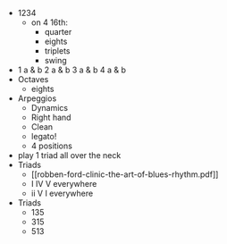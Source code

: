 - 1234
	- on 4 16th:
		- quarter
		- eights
		- triplets
		- swing
- 1 a & b 2 a & b 3 a & b 4 a & b
- Octaves
	- eights
- Arpeggios
	- Dynamics
	- Right hand
	- Clean
	- legato!
	- 4 positions
- play 1 triad all over the neck
- Triads
	- [[robben-ford-clinic-the-art-of-blues-rhythm.pdf]]
	- I IV V everywhere
	- ii V I everywhere
- Triads
	- 135
	- 315
	- 513
